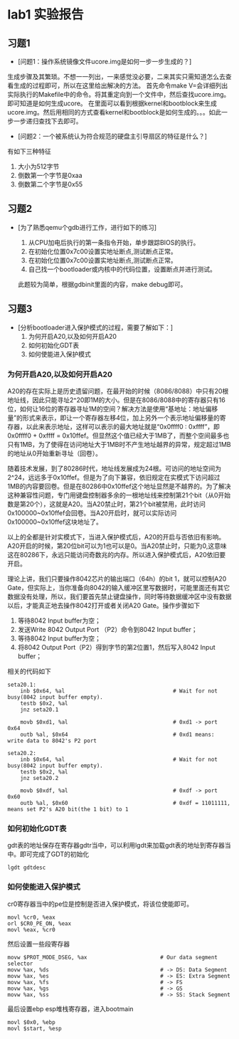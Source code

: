 # lab1 实验报告
## 习题1
* [问题1：操作系统镜像文件ucore.img是如何一步一步生成的？]

生成步骤及其繁琐。不想一一列出，一来感觉没必要，二来其实只需知道怎么去查看生成的过程即可，所以在这里给出解决的方法。
首先命令make V=会详细列出实际执行的Makefile中的命令。将其重定向到一个文件中，然后查找ucore.img。即可知道是如何生成ucore。
在里面可以看到根据kernel和bootblock来生成ucore.img。然后用相同的方式查看kernel和bootblock是如何生成的。。。如此一步一步递归查找下去即可。

* [问题2：一个被系统认为符合规范的硬盘主引导扇区的特征是什么？]

有如下三种特征

  1. 大小为512字节
  2. 倒数第一个字节是0xaa
  3. 倒数第二个字节是0x55

## 习题2
* [为了熟悉qemu个gdb进行工作，进行如下的练习]

  1. 从CPU加电后执行的第一条指令开始，单步跟踪BIOS的执行。
  2. 在初始化位置0x7c00设置实地址断点,测试断点正常。
  3. 在初始化位置0x7c00设置实地址断点,测试断点正常。
  4. 自己找一个bootloader或内核中的代码位置，设置断点并进行测试。
	
	此题较为简单，根据gdbinit里面的内容，make debug即可。

## 习题3
* [分析bootloader进入保护模式的过程，需要了解如下：]
  1. 为何开启A20,以及如何开启A20
  2. 如何初始化GDT表
  3. 如何使能进入保护模式
  
### 为何开启A20,以及如何开启A20
  
  A20的存在实际上是历史遗留问题，在最开始的时候（8086/8088）中只有20根地址线，因此只能寻址2^20即1M的大小。但是在8086/8088中的寄存器只有16位，如何让16位的寄存器寻址1M的空间？解决方法是使用“基地址：地址偏移量”的形式来表示，即让一个寄存器左移4位，加上另外一个表示地址偏移量的寄存器，以此来表示地址，这样可以表示的最大地址就是“0x0ffff0 : 0xffff”，即0x0ffff0 + 0xffff = 0x10ffef。但显然这个值已经大于1MB了，而整个空间最多也只有1MB，为了使得在访问地址大于1MB时不产生地址越界的异常，规定超过1MB的地址从0开始重新寻址（回卷）。
  
  随着技术发展，到了80286时代，地址线发展成为24根。可访问的地址空间为2^24，远远多于0x10ffef。但是为了向下兼容，依旧规定在实模式下访问超过1MB的内容要回卷。但是在80286中0x10ffef这个地址显然是不越界的。为了解决这种兼容性问题，专门用键盘控制器多余的一根地址线来控制第21个bit（从0开始数是第20个），这就是A20。当A20禁止时，第21个bit被禁用，此时访问0x100000~0x10ffef会回卷。当A20开启时，就可以实际访问0x100000~0x10ffef这块地址了。
  
  以上的全都是针对实模式下，当进入保护模式后，A20的开启与否依旧有影响。A20开启的时候，第20位bit可以为1也可以是0。当A20禁止时，只能为0,这意味这在80286下，永远只能访问奇数兆的内存。所以进入保护模式后，A20依旧要开启。
  
  理论上讲，我们只要操作8042芯片的输出端口（64h）的bit 1，就可以控制A20 Gate，但实际上，当你准备向8042的输入缓冲区里写数据时，可能里面还有其它数据没有处理，所以，我们要首先禁止键盘操作，同时等待数据缓冲区中没有数据以后，才能真正地去操作8042打开或者关闭A20 Gate。操作步骤如下
  
  1. 等待8042 Input buffer为空；
  2. 发送Write 8042 Output Port （P2）命令到8042 Input buffer；
  3. 等待8042 Input buffer为空；
  4. 将8042 Output Port（P2）得到字节的第2位置1，然后写入8042 Input buffer；
  
  相关的代码如下
  
```
seta20.1:
    inb $0x64, %al                                  # Wait for not busy(8042 input buffer empty).
    testb $0x2, %al
    jnz seta20.1

    movb $0xd1, %al                                 # 0xd1 -> port 0x64
    outb %al, $0x64                                 # 0xd1 means: write data to 8042's P2 port

seta20.2:
    inb $0x64, %al                                  # Wait for not busy(8042 input buffer empty).
    testb $0x2, %al
    jnz seta20.2

    movb $0xdf, %al                                 # 0xdf -> port 0x60
    outb %al, $0x60                                 # 0xdf = 11011111, means set P2's A20 bit(the 1 bit) to 1
```
  
### 如何初始化GDT表
  gdt表的地址保存在寄存器gdtr当中，可以利用lgdt来加载gdt表的地址到寄存器当中。即可完成了GDT的初始化

  ```
  lgdt gdtdesc
  ```

### 如何使能进入保护模式
  cr0寄存器当中的pe位是控制是否进入保护模式，将该位使能即可。
  
  ```
  movl %cr0, %eax
  orl $CR0_PE_ON, %eax
  movl %eax, %cr0
  ```
  
  然后设置一些段寄存器
  
  ```
  movw $PROT_MODE_DSEG, %ax                       # Our data segment selector
  movw %ax, %ds                                   # -> DS: Data Segment
  movw %ax, %es                                   # -> ES: Extra Segment
  movw %ax, %fs                                   # -> FS
  movw %ax, %gs                                   # -> GS
  movw %ax, %ss                                   # -> SS: Stack Segment
  ```
  
  最后设置ebp esp堆栈寄存器，进入bootmain
  
  ```
  movl $0x0, %ebp
  movl $start, %esp
  ```
